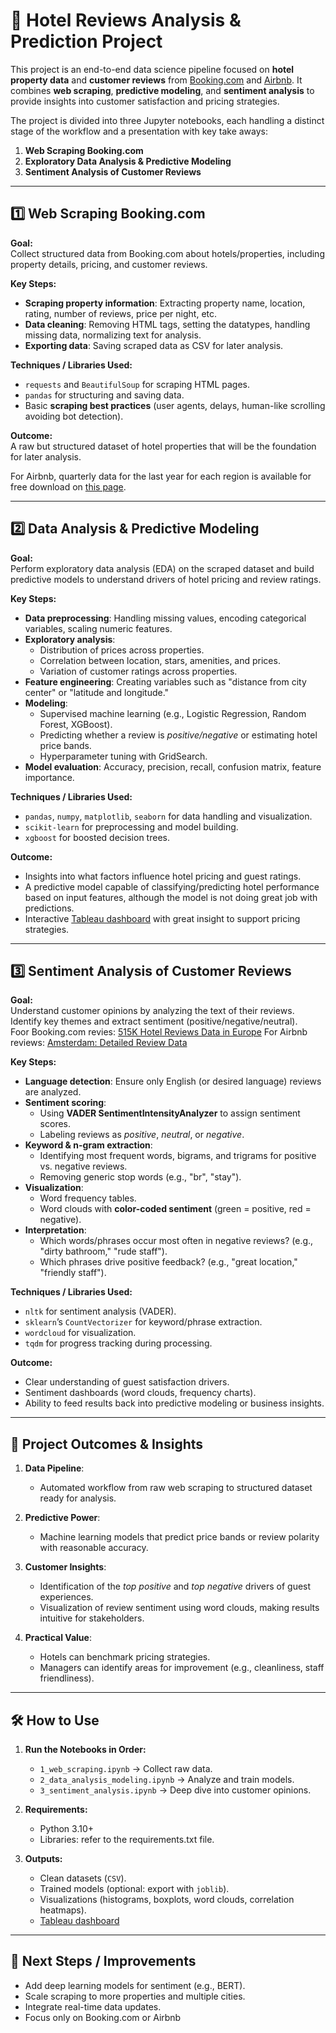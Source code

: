 # 🏨 Hotel Reviews Analysis & Prediction Project  

This project is an end-to-end data science pipeline focused on **hotel property data** and **customer reviews** from [Booking.com](https://www.booking.com) and [Airbnb](https://insideairbnb.com/get-the-data/). It combines **web scraping**, **predictive modeling**, and **sentiment analysis** to provide insights into customer satisfaction and pricing strategies.  

The project is divided into three Jupyter notebooks, each handling a distinct stage of the workflow and a presentation with key take aways:  

1. **Web Scraping Booking.com**  
2. **Exploratory Data Analysis & Predictive Modeling**  
3. **Sentiment Analysis of Customer Reviews**

---

## 1️⃣ Web Scraping Booking.com  

**Goal:**  
Collect structured data from Booking.com about hotels/properties, including property details, pricing, and customer reviews.  

**Key Steps:**  
- **Scraping property information**: Extracting property name, location, rating, number of reviews, price per night, etc.  
- **Data cleaning**: Removing HTML tags, setting the datatypes, handling missing data, normalizing text for analysis.  
- **Exporting data**: Saving scraped data as CSV for later analysis.  

**Techniques / Libraries Used:**  
- `requests` and `BeautifulSoup` for scraping HTML pages.  
- `pandas` for structuring and saving data.  
- Basic **scraping best practices** (user agents, delays, human-like scrolling avoiding bot detection).  

**Outcome:**  
A raw but structured dataset of hotel properties that will be the foundation for later analysis.  

For Airbnb, quarterly data for the last year for each region is available for free download on [this page](https://insideairbnb.com/get-the-data/).

---

## 2️⃣ Data Analysis & Predictive Modeling  

**Goal:**  
Perform exploratory data analysis (EDA) on the scraped dataset and build predictive models to understand drivers of hotel pricing and review ratings.  

**Key Steps:**  
- **Data preprocessing**: Handling missing values, encoding categorical variables, scaling numeric features.  
- **Exploratory analysis**:  
  - Distribution of prices across properties.  
  - Correlation between location, stars, amenities, and prices.  
  - Variation of customer ratings across properties.  
- **Feature engineering**: Creating variables such as "distance from city center" or "latitude and longitude."  
- **Modeling**:  
  - Supervised machine learning (e.g., Logistic Regression, Random Forest, XGBoost).  
  - Predicting whether a review is *positive/negative* or estimating hotel price bands.  
  - Hyperparameter tuning with GridSearch.  
- **Model evaluation**: Accuracy, precision, recall, confusion matrix, feature importance.  

**Techniques / Libraries Used:**  
- `pandas`, `numpy`, `matplotlib`, `seaborn` for data handling and visualization.  
- `scikit-learn` for preprocessing and model building.  
- `xgboost` for boosted decision trees.  

**Outcome:**  
- Insights into what factors influence hotel pricing and guest ratings.  
- A predictive model capable of classifying/predicting hotel performance based on input features, although the model is not doing great job with predictions.
- Interactive [Tableau dashboard](https://public.tableau.com/views/amsterdam_listings/AmsterdamListings?:language=en-US&publish=yes&:sid=&:redirect=auth&:display_count=n&:origin=viz_share_link) with great insight to support pricing strategies. 

---

## 3️⃣ Sentiment Analysis of Customer Reviews  

**Goal:**  
Understand customer opinions by analyzing the text of their reviews. Identify key themes and extract sentiment (positive/negative/neutral).  
Foor Booking.com revies: [515K Hotel Reviews Data in Europe](https://www.kaggle.com/datasets/jiashenliu/515k-hotel-reviews-data-in-europe?resource=download)
For Airbnb reviews: [Amsterdam: Detailed Review Data](https://insideairbnb.com/get-the-data/)

**Key Steps:**  
- **Language detection**: Ensure only English (or desired language) reviews are analyzed.  
- **Sentiment scoring**:  
  - Using **VADER SentimentIntensityAnalyzer** to assign sentiment scores.  
  - Labeling reviews as *positive*, *neutral*, or *negative*.  
- **Keyword & n-gram extraction**:  
  - Identifying most frequent words, bigrams, and trigrams for positive vs. negative reviews.  
  - Removing generic stop words (e.g., "br", "stay").  
- **Visualization**:  
  - Word frequency tables.  
  - Word clouds with **color-coded sentiment** (green = positive, red = negative).  
- **Interpretation**:  
  - Which words/phrases occur most often in negative reviews? (e.g., "dirty bathroom," "rude staff").  
  - Which phrases drive positive feedback? (e.g., "great location," "friendly staff").  

**Techniques / Libraries Used:**  
- `nltk` for sentiment analysis (VADER).  
- `sklearn`’s `CountVectorizer` for keyword/phrase extraction.  
- `wordcloud` for visualization.  
- `tqdm` for progress tracking during processing.  

**Outcome:**  
- Clear understanding of guest satisfaction drivers.  
- Sentiment dashboards (word clouds, frequency charts).  
- Ability to feed results back into predictive modeling or business insights.  

---

## 🌟 Project Outcomes & Insights  

1. **Data Pipeline**:  
   - Automated workflow from raw web scraping to structured dataset ready for analysis.  

2. **Predictive Power**:  
   - Machine learning models that predict price bands or review polarity with reasonable accuracy.  

3. **Customer Insights**:  
   - Identification of the *top positive* and *top negative* drivers of guest experiences.  
   - Visualization of review sentiment using word clouds, making results intuitive for stakeholders.  

4. **Practical Value**:  
   - Hotels can benchmark pricing strategies.  
   - Managers can identify areas for improvement (e.g., cleanliness, staff friendliness).  

---

## 🛠️ How to Use  

1. **Run the Notebooks in Order:**  
   - `1_web_scraping.ipynb` → Collect raw data.  
   - `2_data_analysis_modeling.ipynb` → Analyze and train models.  
   - `3_sentiment_analysis.ipynb` → Deep dive into customer opinions.  

2. **Requirements:**  
   - Python 3.10+  
   - Libraries: refer to the requirements.txt file.  

3. **Outputs:**  
   - Clean datasets (`CSV`).  
   - Trained models (optional: export with `joblib`).  
   - Visualizations (histograms, boxplots, word clouds, correlation heatmaps).
   - [Tableau dashboard](https://public.tableau.com/views/amsterdam_listings/AmsterdamListings?:language=en-US&publish=yes&:sid=&:redirect=auth&:display_count=n&:origin=viz_share_link)

---

## 📌 Next Steps / Improvements  

- Add deep learning models for sentiment (e.g., BERT).  
- Scale scraping to more properties and multiple cities.  
- Integrate real-time data updates.
- Focus only on Booking.com or Airbnb
